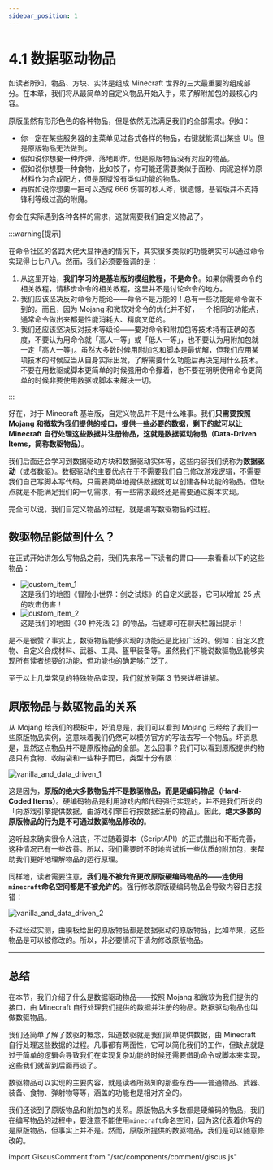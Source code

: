 ```yaml
---
sidebar_position: 1
---
```


# 4.1 数据驱动物品

如读者所知，物品、方块、实体是组成 Minecraft 世界的三大最重要的组成部分。在本章，我们将从最简单的自定义物品开始入手，来了解附加包的最核心内容。

原版虽然有形形色色的各种物品，但是依然无法满足我们的全部需求。例如：

- 你一定在某些服务器的主菜单见过各式各样的物品，右键就能调出某些 UI。但是原版物品无法做到。
- 假如说你想要一种炸弹，落地即炸。但是原版物品没有对应的物品。
- 假如说你想要一种食物，比如饺子，你可能还需要类似于面粉、肉泥这样的原材料作为合成配方，但是原版没有类似功能的物品。
- 再假如说你想要一把可以造成 666 伤害的秒人斧，很遗憾，基岩版并不支持锋利等级过高的附魔。

你会在实际遇到各种各样的需求，这就需要我们自定义物品了。

:::warning[提示]

在命令社区的各路大佬大显神通的情况下，其实很多类似的功能确实可以通过命令实现得七七八八。然而，我们必须要强调的是：

1. 从这里开始，**我们学习的是基岩版的模组教程，不是命令**。如果你需要命令的相关教程，请移步命令的相关教程，这里并不是讨论命令的地方。
2. 我们应该坚决反对命令万能论——命令不是万能的！总有一些功能是命令做不到的。而且，因为 Mojang 和微软对命令的优化并不好，一个相同的功能点，通常命令做出来都是性能消耗大、精度又低的。
3. 我们还应该坚决反对技术等级论——要对命令和附加包等技术持有正确的态度，不要认为用命令就「高人一等」或「低人一等」，也不要认为用附加包就一定「高人一等」。虽然大多数时候用附加包和脚本是最优解，但我们应用某项技术的时候应当从自身实际出发，了解需要什么功能后再决定用什么技术。不要在用数驱或脚本更简单的时候强用命令撑着，也不要在明明使用命令更简单的时候非要使用数驱或脚本来解决一切。

:::

好在，对于 Minecraft 基岩版，自定义物品并不是什么难事。我们**只需要按照 Mojang 和微软为我们提供的接口，提供一些必要的数据，剩下的就可以让 Minecraft 自行处理这些数据并注册物品，这就是数据驱动物品（Data-Driven Items，简称数驱物品）**。

我们后面还会学习到数据驱动方块和数据驱动实体等，这些内容我们统称为**数据驱动**（或者数驱）。数据驱动的主要优点在于不需要我们自己修改游戏逻辑，不需要我们自己写脚本写代码，只需要简单地提供数据就可以创建各种功能的物品。但缺点就是不能满足我们的一切需求，有一些需求最终还是需要通过脚本实现。

完全可以说，我们自定义物品的过程，就是编写数驱物品的过程。

## 数驱物品能做到什么？

在正式开始讲怎么写物品之前，我们先来吊一下读者的胃口——来看看以下的这些物品：

- ![custom_item_1](/img/tutorials/a2_addons/b4_data_driven_items/c1_data_driven_items/custom_item_1.png)  
  这是我们的地图《冒险小世界：剑之试炼》的自定义武器，它可以增加 25 点的攻击伤害！
- ![custom_item_2](/img/tutorials/a2_addons/b4_data_driven_items/c1_data_driven_items/custom_item_2.png)  
  这是我们的地图《30 种死法 2》的物品，右键即可在聊天栏蹦出提示！

是不是很赞？事实上，数驱物品能够实现的功能还是比较广泛的。例如：自定义食物、自定义合成材料、武器、工具、盔甲装备等。虽然我们不能说数驱物品能够实现所有读者想要的功能，但功能也的确足够广泛了。

至于以上几类常见的特殊物品实现，我们就放到第 3 节来详细讲解。

## 原版物品与数驱物品的关系

从 Mojang 给我们的模板中，好消息是，我们可以看到 Mojang 已经给了我们一些原版物品实例，这意味着我们仍然可以模仿官方的写法去写一个物品。坏消息是，显然这点物品并不是原版物品的全部。怎么回事？我们可以看到原版提供的物品只有食物、收纳袋和一些种子而已，类型十分有限：

![vanilla_and_data_driven_1](/img/tutorials/a2_addons/b4_data_driven_items/c1_data_driven_items/vanilla_and_data_driven_1.png)

这是因为，**原版的绝大多数物品并不是数驱物品，而是硬编码物品（Hard-Coded Items）**。硬编码物品是利用游戏内部代码强行实现的，并不是我们所说的「向游戏引擎提供数据，由游戏引擎自行按数据注册的物品」。因此，**绝大多数的原版物品的行为是不可通过数驱物品修改的**。

这听起来确实很令人沮丧，不过随着脚本（ScriptAPI）的正式推出和不断完善，这种情况已有一些改善。所以，我们需要时不时地尝试拆一些优质的附加包，来帮助我们更好地理解物品的运行原理。

同样地，读者需要注意，**我们是不被允许更改原版硬编码物品的——连使用`minecraft`命名空间都是不被允许的**。强行修改原版硬编码物品会导致内容日志报错：

![vanilla_and_data_driven_2](/img/tutorials/a2_addons/b4_data_driven_items/c1_data_driven_items/vanilla_and_data_driven_2.png)

不过经过实测，由模板给出的原版物品都是数据驱动的原版物品，比如苹果，这些物品是可以被修改的。所以，非必要情况下请勿修改原版物品。

---

## 总结

在本节，我们介绍了什么是数据驱动物品——按照 Mojang 和微软为我们提供的接口，由 Minecraft 自行处理我们提供的数据并注册的物品。数据驱动物品也叫做数驱物品。

我们还简单了解了数驱的概念，知道数驱就是我们简单提供数据，由 Minecraft 自行处理这些数据的过程。凡事都有两面性，它可以简化我们的工作，但缺点就是过于简单的逻辑会导致我们在实现复杂功能的时候还需要借助命令或脚本来实现，这些我们就留到后面再谈了。

数驱物品可以实现的主要内容，就是读者所熟知的那些东西——普通物品、武器、装备、食物、弹射物等等，涵盖的功能也是相对齐全的。

我们还谈到了原版物品和附加包的关系。原版物品大多数都是硬编码的物品，我们在编写物品的过程中，要注意不能使用`minecraft`命名空间，因为这代表着你写的是原版物品，但事实上并不是。然而，原版所提供的数驱物品，我们是可以随意修改的。

import GiscusComment from "/src/components/comment/giscus.js"

<GiscusComment/>
